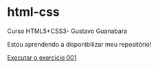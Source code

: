 # html-css
 Curso HTML5+CSS3- Gustavo Guanabara

Estou aprendendo a disponibilizar meu repositório!

<a href="https://santiagofyll.github.io/html-css/exercicios/ex001/index.html"> Executar o exercício 001</a>